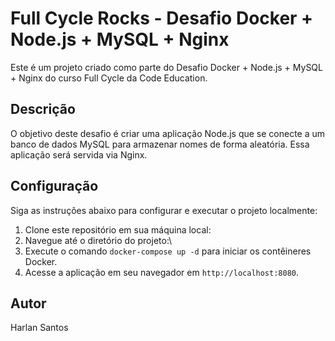 # Full Cycle Rocks - Desafio Docker + Node.js + MySQL + Nginx

Este é um projeto criado como parte do Desafio Docker + Node.js + MySQL + Nginx do curso Full Cycle da Code Education.

## Descrição

O objetivo deste desafio é criar uma aplicação Node.js que se conecte a um banco de dados MySQL para armazenar nomes de forma aleatória. Essa aplicação será servida via Nginx.

## Configuração

Siga as instruções abaixo para configurar e executar o projeto localmente:

1. Clone este repositório em sua máquina local:
2. Navegue até o diretório do projeto:\
3. Execute o comando `docker-compose up -d` para iniciar os contêineres Docker.
4. Acesse a aplicação em seu navegador em `http://localhost:8080`.


## Autor

Harlan Santos
